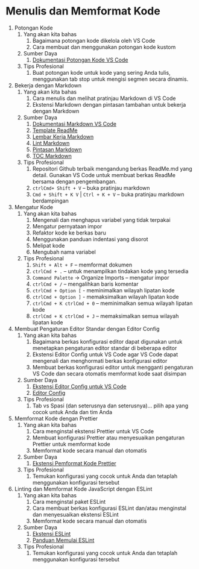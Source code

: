 # Menulis dan Memformat Kode

1. Potongan Kode
    1. Yang akan kita bahas
        1. Bagaimana potongan kode dikelola oleh VS Code
        2. Cara membuat dan menggunakan potongan kode kustom
    2. Sumber Daya
        1. [Dokumentasi Potongan Kode VS Code](https://code.visualstudio.com/docs/editor/userdefinedsnippets)
    3. Tips Profesional
        1. Buat potongan kode untuk kode yang sering Anda tulis, menggunakan tab stop untuk mengisi segmen secara dinamis.
2. Bekerja dengan Markdown
    1. Yang akan kita bahas
        1. Cara menulis dan melihat pratinjau Markdown di VS Code
        2. Ekstensi Markdown dengan pintasan tambahan untuk bekerja dengan Markdown
    2. Sumber Daya
        1. [Dokumentasi Markdown VS Code](https://code.visualstudio.com/docs/languages/markdown)
        2. [Template ReadMe](https://github.com/jamesqquick/read-me-template)
        3. [Lembar Kerja Markdown](https://github.com/jamesqquick/markdown-worksheet)
        4. [Lint Markdown](https://marketplace.visualstudio.com/items?itemName=DavidAnson.vscode-markdownlint)
        5. [Pintasan Markdown](https://marketplace.visualstudio.com/items?itemName=mdickin.markdown-shortcuts)
        6. [TOC Markdown](https://marketplace.visualstudio.com/items?itemName=AlanWalk.markdown-toc)
    3. Tips Profesional
        1. Repositori Github terbaik mengandung berkas ReadMe.md yang detail. Gunakan VS Code untuk membuat berkas ReadMe bersama dengan pengembangan.
        2. `ctrlCmd+ Shift + V`  – buka pratinjau markdown
        3. `Cmd + Shift + K V` | `Ctrl + K + V` – buka pratinjau markdown berdampingan
3. Mengatur Kode
    1. Yang akan kita bahas
        1. Mengenali dan menghapus variabel yang tidak terpakai
        2. Mengatur pernyataan impor
        3. Refaktor kode ke berkas baru
        4. Menggunakan panduan indentasi yang disorot
        5. Melipat kode
        6. Mengubah nama variabel
    2. Tips Profesional
        1. `Shift + Alt + F` – memformat dokumen
        2. `ctrlCmd + .` – untuk menampilkan tindakan kode yang tersedia
        3. `Command Palette` -> Organize Imports – mengatur impor
        4. `ctrlCmd + /` – mengalihkan baris komentar
        6. `ctrlCmd + Option [` - meminimalkan wilayah lipatan kode
        7. `ctrlCmd + Option ]` - memaksimalkan wilayah lipatan kode
        8. `ctrlCmd + K ctrlCmd + 0` – meminimalkan semua wilayah lipatan kode
        9. `ctrlCmd + K ctrlCmd + J` – memaksimalkan semua wilayah lipatan kode
4. Membuat Pengaturan Editor Standar dengan Editor Config
    1. Yang akan kita bahas
        1. Bagaimana berkas konfigurasi editor dapat digunakan untuk menetapkan pengaturan editor standar di beberapa editor
        2. Ekstensi Editor Config untuk VS Code agar VS Code dapat mengenali dan menghormati berkas konfigurasi editor
        3. Membuat berkas konfigurasi editor untuk mengganti pengaturan VS Code dan secara otomatis memformat kode saat disimpan
    2. Sumber Daya
        1. [Ekstensi Editor Config untuk VS Code](https://marketplace.visualstudio.com/items?itemName=EditorConfig.EditorConfig)
        2. [Editor Config](https://editorconfig.org/)
    3. Tips Profesional
        1. Tab vs Spasi (dan seterusnya dan seterusnya)... pilih apa yang cocok untuk Anda dan tim Anda
5. Memformat Kode dengan Prettier
    1. Yang akan kita bahas
        1. Cara menginstal ekstensi Prettier untuk VS Code
        2. Membuat konfigurasi Prettier atau menyesuaikan pengaturan Prettier untuk memformat kode
        3. Memformat kode secara manual dan otomatis
    2. Sumber Daya
        1. [Ekstensi Pemformat Kode Prettier](https://marketplace.visualstudio.com/items?itemName=esbenp.prettier-vscode)
    3. Tips Profesional
        1. Temukan konfigurasi yang cocok untuk Anda dan tetaplah menggunakan konfigurasi tersebut
6. Linting dan Memformat Kode JavaScript dengan ESLint
    1. Yang akan kita bahas
        1. Cara menginstal paket ESLint
        2. Cara membuat berkas konfigurasi ESLint dan/atau menginstal dan menyesuaikan ekstensi ESLint
        3. Memformat kode secara manual dan otomatis
    2. Sumber Daya
        1. [Ekstensi ESLint](https://marketplace.visualstudio.com/items?itemName=dbaeumer.vscode-eslint)
        2. [Panduan Memulai ESLint](https://eslint.org/docs/user-guide/getting-started)
    3. Tips Profesional
        1. Temukan konfigurasi yang cocok untuk Anda dan tetaplah menggunakan konfigurasi tersebut